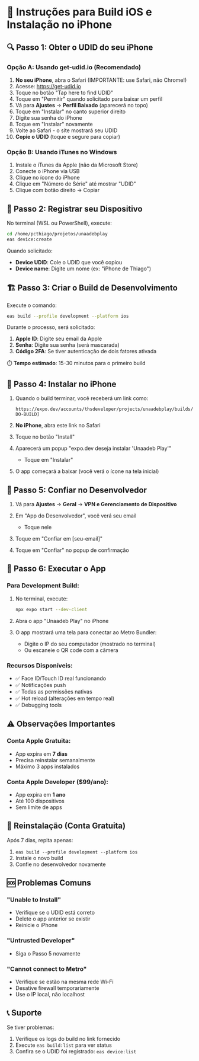 # 📱 Instruções para Build iOS e Instalação no iPhone

## 🔍 Passo 1: Obter o UDID do seu iPhone

### Opção A: Usando get-udid.io (Recomendado)
1. **No seu iPhone**, abra o Safari (IMPORTANTE: use Safari, não Chrome!)
2. Acesse: https://get-udid.io
3. Toque no botão "Tap here to find UDID"
4. Toque em "Permitir" quando solicitado para baixar um perfil
5. Vá para **Ajustes** → **Perfil Baixado** (aparecerá no topo)
6. Toque em "Instalar" no canto superior direito
7. Digite sua senha do iPhone
8. Toque em "Instalar" novamente
9. Volte ao Safari - o site mostrará seu UDID
10. **Copie o UDID** (toque e segure para copiar)

### Opção B: Usando iTunes no Windows
1. Instale o iTunes da Apple (não da Microsoft Store)
2. Conecte o iPhone via USB
3. Clique no ícone do iPhone
4. Clique em "Número de Série" até mostrar "UDID"
5. Clique com botão direito → Copiar

## 📝 Passo 2: Registrar seu Dispositivo

No terminal (WSL ou PowerShell), execute:

```bash
cd /home/pcthiago/projetos/unaadebplay
eas device:create
```

Quando solicitado:
- **Device UDID**: Cole o UDID que você copiou
- **Device name**: Digite um nome (ex: "iPhone de Thiago")

## 🏗️ Passo 3: Criar o Build de Desenvolvimento

Execute o comando:

```bash
eas build --profile development --platform ios
```

Durante o processo, será solicitado:
1. **Apple ID**: Digite seu email da Apple
2. **Senha**: Digite sua senha (será mascarada)
3. **Código 2FA**: Se tiver autenticação de dois fatores ativada

⏱️ **Tempo estimado**: 15-30 minutos para o primeiro build

## 📲 Passo 4: Instalar no iPhone

1. Quando o build terminar, você receberá um link como:
   ```
   https://expo.dev/accounts/thsdeveloper/projects/unaadebplay/builds/[ID-DO-BUILD]
   ```

2. **No iPhone**, abra este link no Safari

3. Toque no botão "Install"

4. Aparecerá um popup "expo.dev deseja instalar 'Unaadeb Play'"
   - Toque em "Instalar"

5. O app começará a baixar (você verá o ícone na tela inicial)

## 🔐 Passo 5: Confiar no Desenvolvedor

1. Vá para **Ajustes** → **Geral** → **VPN e Gerenciamento de Dispositivo**

2. Em "App do Desenvolvedor", você verá seu email
   - Toque nele

3. Toque em "Confiar em [seu-email]"

4. Toque em "Confiar" no popup de confirmação

## 🚀 Passo 6: Executar o App

### Para Development Build:
1. No terminal, execute:
   ```bash
   npx expo start --dev-client
   ```

2. Abra o app "Unaadeb Play" no iPhone

3. O app mostrará uma tela para conectar ao Metro Bundler:
   - Digite o IP do seu computador (mostrado no terminal)
   - Ou escaneie o QR code com a câmera

### Recursos Disponíveis:
- ✅ Face ID/Touch ID real funcionando
- ✅ Notificações push
- ✅ Todas as permissões nativas
- ✅ Hot reload (alterações em tempo real)
- ✅ Debugging tools

## ⚠️ Observações Importantes

### Conta Apple Gratuita:
- App expira em **7 dias**
- Precisa reinstalar semanalmente
- Máximo 3 apps instalados

### Conta Apple Developer ($99/ano):
- App expira em **1 ano**
- Até 100 dispositivos
- Sem limite de apps

## 🔄 Reinstalação (Conta Gratuita)

Após 7 dias, repita apenas:
1. `eas build --profile development --platform ios`
2. Instale o novo build
3. Confie no desenvolvedor novamente

## 🆘 Problemas Comuns

### "Unable to Install"
- Verifique se o UDID está correto
- Delete o app anterior se existir
- Reinicie o iPhone

### "Untrusted Developer"
- Siga o Passo 5 novamente

### "Cannot connect to Metro"
- Verifique se estão na mesma rede Wi-Fi
- Desative firewall temporariamente
- Use o IP local, não localhost

## 📞 Suporte

Se tiver problemas:
1. Verifique os logs do build no link fornecido
2. Execute `eas build:list` para ver status
3. Confira se o UDID foi registrado: `eas device:list`